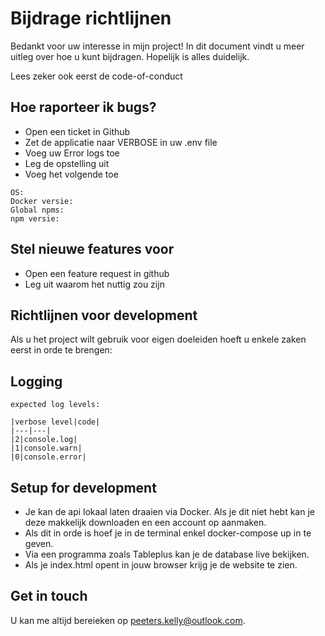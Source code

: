 
# Bijdrage richtlijnen
Bedankt voor uw interesse in mijn project! In dit document vindt u meer uitleg over hoe u kunt bijdragen. Hopelijk is alles duidelijk.

Lees zeker ook eerst de code-of-conduct

## Hoe raporteer ik bugs?
* Open een ticket in Github
* Zet de applicatie naar VERBOSE in uw .env file
* Voeg uw Error logs toe
* Leg de opstelling uit
* Voeg het volgende toe

```
OS:
Docker versie:
Global npms:
npm versie:
```

## Stel nieuwe features voor
* Open een feature request in github
* Leg uit waarom het nuttig zou zijn

## Richtlijnen voor development
Als u het project wilt gebruik voor eigen doeleiden hoeft u enkele zaken eerst in orde te brengen:
## Logging

```
expected log levels:

|verbose level|code|
|---|---|
|2|console.log|
|1|console.warn|
|0|console.error|
```
## Setup for development
- Je kan de api lokaal laten draaien via Docker. Als je dit niet hebt kan je deze makkelijk downloaden en een account op aanmaken.
- Als dit in orde is hoef je in de terminal enkel docker-compose up in te geven.
- Via een programma zoals Tableplus kan je de database live bekijken.
- Als je index.html opent in jouw browser krijg je de website te zien.

## Get in touch
U kan me altijd bereieken op peeters.kelly@outlook.com. 
